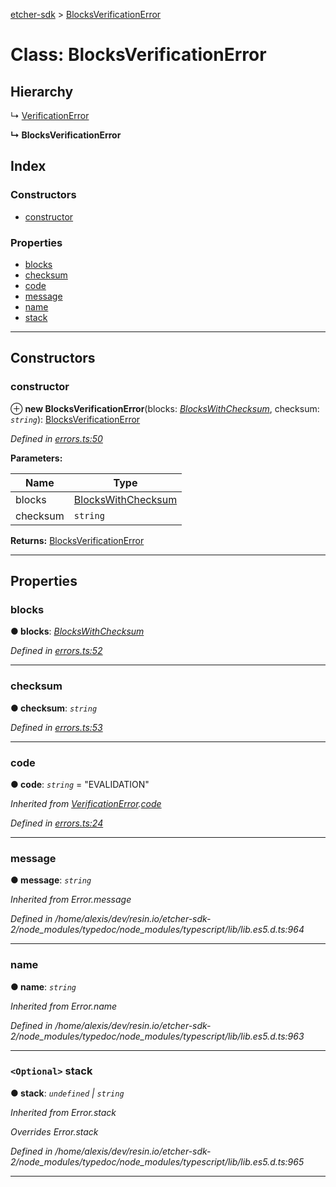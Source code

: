 [etcher-sdk](../README.md) > [BlocksVerificationError](../classes/blocksverificationerror.md)

# Class: BlocksVerificationError

## Hierarchy

↳  [VerificationError](verificationerror.md)

**↳ BlocksVerificationError**

## Index

### Constructors

* [constructor](blocksverificationerror.md#constructor)

### Properties

* [blocks](blocksverificationerror.md#blocks)
* [checksum](blocksverificationerror.md#checksum)
* [code](blocksverificationerror.md#code)
* [message](blocksverificationerror.md#message)
* [name](blocksverificationerror.md#name)
* [stack](blocksverificationerror.md#stack)

---

## Constructors

<a id="constructor"></a>

###  constructor

⊕ **new BlocksVerificationError**(blocks: *[BlocksWithChecksum](../interfaces/blockswithchecksum.md)*, checksum: *`string`*): [BlocksVerificationError](blocksverificationerror.md)

*Defined in [errors.ts:50](https://github.com/resin-io-modules/etcher-sdk/blob/e34af4f/lib/errors.ts#L50)*

**Parameters:**

| Name | Type |
| ------ | ------ |
| blocks | [BlocksWithChecksum](../interfaces/blockswithchecksum.md) |
| checksum | `string` |

**Returns:** [BlocksVerificationError](blocksverificationerror.md)

___

## Properties

<a id="blocks"></a>

###  blocks

**● blocks**: *[BlocksWithChecksum](../interfaces/blockswithchecksum.md)*

*Defined in [errors.ts:52](https://github.com/resin-io-modules/etcher-sdk/blob/e34af4f/lib/errors.ts#L52)*

___
<a id="checksum"></a>

###  checksum

**● checksum**: *`string`*

*Defined in [errors.ts:53](https://github.com/resin-io-modules/etcher-sdk/blob/e34af4f/lib/errors.ts#L53)*

___
<a id="code"></a>

###  code

**● code**: *`string`* = "EVALIDATION"

*Inherited from [VerificationError](verificationerror.md).[code](verificationerror.md#code)*

*Defined in [errors.ts:24](https://github.com/resin-io-modules/etcher-sdk/blob/e34af4f/lib/errors.ts#L24)*

___
<a id="message"></a>

###  message

**● message**: *`string`*

*Inherited from Error.message*

*Defined in /home/alexis/dev/resin.io/etcher-sdk-2/node_modules/typedoc/node_modules/typescript/lib/lib.es5.d.ts:964*

___
<a id="name"></a>

###  name

**● name**: *`string`*

*Inherited from Error.name*

*Defined in /home/alexis/dev/resin.io/etcher-sdk-2/node_modules/typedoc/node_modules/typescript/lib/lib.es5.d.ts:963*

___
<a id="stack"></a>

### `<Optional>` stack

**● stack**: *`undefined` \| `string`*

*Inherited from Error.stack*

*Overrides Error.stack*

*Defined in /home/alexis/dev/resin.io/etcher-sdk-2/node_modules/typedoc/node_modules/typescript/lib/lib.es5.d.ts:965*

___

